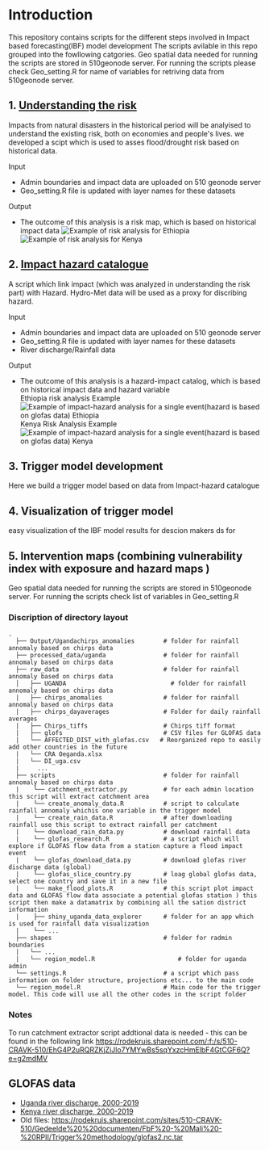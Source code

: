 # Introduction
This repository contains  scripts for the different steps involved in Impact based forecasting(IBF) model development 
The scripts avilable in this repo grouped into the fowllowing catgories. Geo spatial data needed for running the scripts are stored in 510geonode server. For running the scripts please check  Geo_setting.R for name of variables for retriving data from 510geonode server.

## 1. [Understanding the risk](https://github.com/rodekruis/Flood_impact_models/blob/master/scripts/understanding_the_risk.R)
Impacts from natural disasters in the historical period will be analyised to understand the existing risk, both on economies and people's lives. we developed a scipt which is used to asses flood/drought risk based on historical data.

Input
* Admin boundaries and impact data are uploaded on 510 geonode server
* Geo_setting.R file is updated with layer names for these datasets

Output
* The outcome of this analysis is a risk map, which is based on historical impact data 
![Example of risk analysis for Ethiopia](https://github.com/rodekruis/Flood_impact_models/blob/master/output/Ethiopia/affected_annimation.gif)
![Example of risk analysis for Kenya](https://github.com/rodekruis/Flood_impact_models/blob/master/output/Kenya/kenya_risk.PNG)

## 2. [Impact hazard catalogue](https://github.com/rodekruis/Flood_impact_models/blob/master/scripts/impact_hazard_catalog.R)
A script which link impact (which was analyzed in understanding the risk part) with Hazard. Hydro-Met data will be used as a             proxy for discribing hazard.

Input
* Admin boundaries and impact data are uploaded on 510 geonode server
* Geo_setting.R file is updated with layer names for these datasets
* River discharge/Rainfall data

Output
* The outcome of this analysis is a hazard-impact catalog, which is based on historical impact data and hazard variable  
Ethiopia risk analysis Example 
![Example of impact-hazard analysis for a single event(hazard is based on glofas data) Ethiopia](https://github.com/rodekruis/Flood_impact_models/blob/master/output/hazard_impact.PNG)
Kenya Risk Analysis Example
![Example of impact-hazard analysis for a single event(hazard is based on glofas data) Kenya](https://github.com/rodekruis/Flood_impact_models/blob/master/output/hazard_impact_kenya.PNG)
## 3. Trigger model development
Here we build a trigger model based on data from Impact-hazard catalogue    
## 4. Visualization of trigger model
easy visualization of the IBF model results for descion makers ds for 
## 5. Intervention maps (combining vulnerability index with exposure and hazard maps )
Geo spatial data needed for running the scripts are stored in 510geonode server. For running the scripts check list of variables in Geo_setting.R
    
    
### Discription of directory layout

    .
      ├── Output/Ugandachirps_anomalies        # folder for rainfall annomaly based on chirps data 
      ├── processed_data/uganda                # folder for rainfall annomaly based on chirps data 
      ├── raw_data                             # folder for rainfall annomaly based on chirps data 
      │   ├── UGANDA                             # folder for rainfall annomaly based on chirps data       
      |   ├── chirps_anomalies                 # folder for rainfall annomaly based on chirps data 
      |   ├── chirps_dayaverages               # Folder for daily rainfall averages
      |   ├── Chirps_tiffs                     # Chirps tiff format 
      |   ├── glofs                            # CSV files for GLOFAS data
      |   └── AFFECTED_DIST_with_glofas.csv   # Reorganized repo to easily add other countries in the future
      |   └── CRA Oeganda.xlsx
      |   └── DI_uga.csv
      |     ...
      ├── scripts                              # folder for rainfall annomaly based on chirps data 
      |    └── catchment_extractor.py          # for each admin location this script will extract catchment area
      |    └── create_anomaly_data.R           # script to calculate rainfall annomaly whichis one variable in the trigger model
      |    └── create_rain_data.R              # after downloading rainfall use this script to extract rainfall per catchment 
      |    └── download_rain_data.py           # download rainfall data
      |    └── glofas_research.R               # a script which will explore if GLOFAS flow data from a station capture a flood impact event 
      |    └── glofas_download_data.py         # download glofas river discharge data (global)    
      |    └── glofas_slice_country.py         # loag global glofas data, select one country and save it in a new file
      |    └── make_flood_plots.R              # this script plot impact data and GLOFAS flow data associate a potential glofas station ) this script then make a datamatrix by combining all the sation district information
      |    ├── shiny_uganda_data_explorer      # folder for an app which is used for rainfall data visualization          
      |    └── ...
      ├── shapes                               # folder for radmin boundaries 
      |   └── ...
      |   └── region_model.R                       # folder for uganda admin 
      └── settings.R                           # a script which pass information on folder structure, projections etc... to the main code
      └── region_model.R                       # Main code for the trigger model. This code will use all the other codes in the script folder 
### Notes      
To run catchment extractor script addtional data is needed - this can be found in the following link https://rodekruis.sharepoint.com/:f:/s/510-CRAVK-510/EhG4P2uRQRZKjZiJlo7YMYwBs5sqYxzcHmElbF4GtCGF6Q?e=g2mdMV

## GLOFAS data
* [Uganda river discharge, 2000-2019](https://rodekruis.sharepoint.com/sites/510-CRAVK-510/Gedeelde%20%20documenten/%5BCTRY%5D%20Uganda/2-%20IBF%20FLOOD%20UGANDA/FLOOD%20INDICATORS%20ANALYSIS/GLOFAS_ANALYSIS/uga_glofas_all.nc)
* [Kenya river discharge, 2000-2019](https://rodekruis.sharepoint.com/sites/510-CRAVK-510/Gedeelde%20%20documenten/%5BCTRY%5D%20Kenya/FLOOD%20INDICATOR%20ANALYSIS/kenya_glofas_all.nc)
* Old files:
https://rodekruis.sharepoint.com/sites/510-CRAVK-510/Gedeelde%20%20documenten/FbF%20-%20Mali%20-%20RPII/Trigger%20methodology/glofas2.nc.tar
